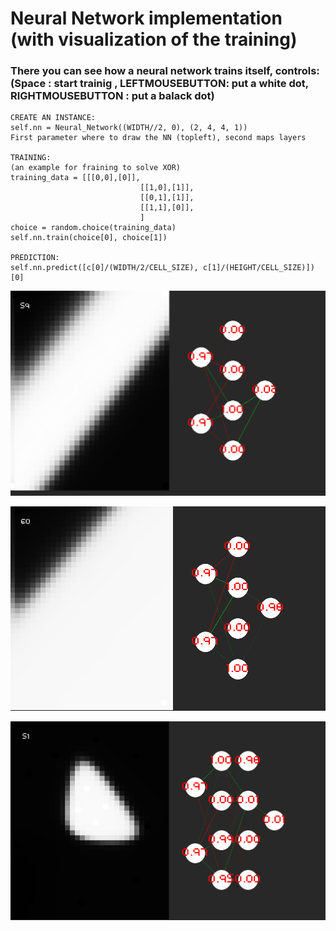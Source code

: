 # Neural Network implementation (with visualization of the training)
### There you can see how a neural network trains itself, controls: (Space : start trainig , LEFTMOUSEBUTTON: put a white dot, RIGHTMOUSEBUTTON : put a balack dot)
    CREATE AN INSTANCE:
    self.nn = Neural_Network((WIDTH//2, 0), (2, 4, 4, 1))
    First parameter where to draw the NN (topleft), second maps layers
    
    TRAINING:
    (an example for fraining to solve XOR)
    training_data = [[[0,0],[0]],
                                 [[1,0],[1]],
                                 [[0,1],[1]],
                                 [[1,1],[0]],
                                 ]
    choice = random.choice(training_data)
    self.nn.train(choice[0], choice[1])
    
    PREDICTION:
    self.nn.predict([c[0]/(WIDTH/2/CELL_SIZE), c[1]/(HEIGHT/CELL_SIZE)])[0]
    



![image info](instances/ins1.png)

![image info](instances/ins2.png)

![image info](instances/ins3.png)






